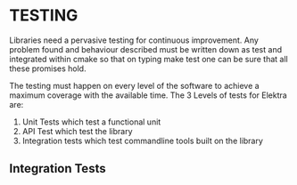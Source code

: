 # TESTING #

Libraries need a pervasive testing for continuous improvement. Any
problem found and behaviour described must be written down as test and
integrated within cmake so that on typing
 make test
one can be sure that all these promises hold.

The testing must happen on every level of the software to achieve a
maximum coverage with the available time. The 3 Levels of tests for
Elektra are:

1. Unit Tests which test a functional unit
2.  API Test which test the library
3.  Integration tests which test commandline tools built on the library

## Integration Tests ##



